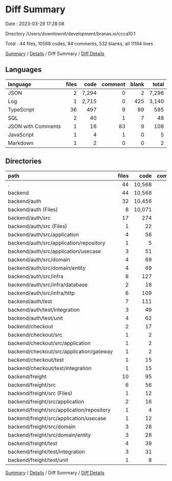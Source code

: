 # Diff Summary

Date : 2023-03-29 17:28:08

Directory /Users/downtownit/development/branas.io/ccca10.1

Total : 44 files,  10568 codes, 94 comments, 532 blanks, all 11194 lines

[Summary](results.md) / [Details](details.md) / Diff Summary / [Diff Details](diff-details.md)

## Languages
| language | files | code | comment | blank | total |
| :--- | ---: | ---: | ---: | ---: | ---: |
| JSON | 2 | 7,294 | 0 | 2 | 7,296 |
| Log | 1 | 2,715 | 0 | 425 | 3,140 |
| TypeScript | 36 | 497 | 9 | 89 | 595 |
| SQL | 2 | 40 | 1 | 7 | 48 |
| JSON with Comments | 1 | 16 | 83 | 9 | 108 |
| JavaScript | 1 | 4 | 1 | 0 | 5 |
| Markdown | 1 | 2 | 0 | 0 | 2 |

## Directories
| path | files | code | comment | blank | total |
| :--- | ---: | ---: | ---: | ---: | ---: |
| . | 44 | 10,568 | 94 | 532 | 11,194 |
| backend | 44 | 10,568 | 94 | 532 | 11,194 |
| backend/auth | 32 | 10,456 | 89 | 524 | 11,069 |
| backend/auth (Files) | 8 | 10,071 | 85 | 443 | 10,599 |
| backend/auth/src | 17 | 274 | 4 | 58 | 336 |
| backend/auth/src (Files) | 1 | 22 | 0 | 1 | 23 |
| backend/auth/src/application | 4 | 56 | 2 | 15 | 73 |
| backend/auth/src/application/repository | 1 | 5 | 0 | 1 | 6 |
| backend/auth/src/application/usecase | 3 | 51 | 2 | 14 | 67 |
| backend/auth/src/domain | 4 | 69 | 2 | 17 | 88 |
| backend/auth/src/domain/entity | 4 | 69 | 2 | 17 | 88 |
| backend/auth/src/infra | 8 | 127 | 0 | 25 | 152 |
| backend/auth/src/infra/database | 2 | 18 | 0 | 6 | 24 |
| backend/auth/src/infra/http | 6 | 109 | 0 | 19 | 128 |
| backend/auth/test | 7 | 111 | 0 | 23 | 134 |
| backend/auth/test/integration | 3 | 49 | 0 | 9 | 58 |
| backend/auth/test/unit | 4 | 62 | 0 | 14 | 76 |
| backend/checkout | 2 | 17 | 0 | 0 | 17 |
| backend/checkout/src | 1 | 2 | 0 | 0 | 2 |
| backend/checkout/src/application | 1 | 2 | 0 | 0 | 2 |
| backend/checkout/src/application/gateway | 1 | 2 | 0 | 0 | 2 |
| backend/checkout/test | 1 | 15 | 0 | 0 | 15 |
| backend/checkout/test/integration | 1 | 15 | 0 | 0 | 15 |
| backend/freight | 10 | 95 | 5 | 8 | 108 |
| backend/freight/src | 6 | 56 | 4 | 4 | 64 |
| backend/freight/src (Files) | 1 | 12 | 1 | -2 | 11 |
| backend/freight/src/application | 2 | 16 | 0 | 2 | 18 |
| backend/freight/src/application/repository | 1 | 4 | 0 | 2 | 6 |
| backend/freight/src/application/usecase | 1 | 12 | 0 | 0 | 12 |
| backend/freight/src/domain | 3 | 28 | 3 | 4 | 35 |
| backend/freight/src/domain/entity | 3 | 28 | 3 | 4 | 35 |
| backend/freight/test | 4 | 39 | 1 | 4 | 44 |
| backend/freight/test/integration | 3 | 31 | 0 | 2 | 33 |
| backend/freight/test/unit | 1 | 8 | 1 | 2 | 11 |

[Summary](results.md) / [Details](details.md) / Diff Summary / [Diff Details](diff-details.md)